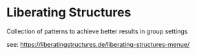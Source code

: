 # Liberating Structures

Collection of patterns to achieve better results in group settings

see:  https://liberatingstructures.de/liberating-structures-menue/